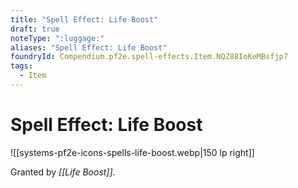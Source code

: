 ```yaml
---
title: "Spell Effect: Life Boost"
draft: true
noteType: ":luggage:"
aliases: "Spell Effect: Life Boost"
foundryId: Compendium.pf2e.spell-effects.Item.NQZ88IoKeMBsfjp7
tags:
  - Item
---
```


# Spell Effect: Life Boost
![[systems-pf2e-icons-spells-life-boost.webp|150 lp right]]

Granted by _[[Life Boost]]_.
